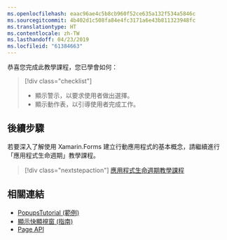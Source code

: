 ```yaml
---
ms.openlocfilehash: eaac96ae4c5b8cb960f52ce635a132f534a5846c
ms.sourcegitcommit: 4b402d1c508fa84e4fc3171a6e43b811323948fc
ms.translationtype: HT
ms.contentlocale: zh-TW
ms.lasthandoff: 04/23/2019
ms.locfileid: "61384663"
---
```

恭喜您完成此教學課程，您已學會如何：

> [!div class="checklist"]
> - 顯示警示，以要求使用者做出選擇。
> - 顯示動作表，以引導使用者完成工作。

## <a name="next-steps"></a>後續步驟

若要深入了解使用 Xamarin.Forms 建立行動應用程式的基本概念，請繼續進行「應用程式生命週期」教學課程。

> [!div class="nextstepaction"]
> [應用程式生命週期教學課程](~/get-started/tutorials/app-lifecycle/index.yml)

## <a name="related-links"></a>相關連結

- [PopupsTutorial (範例)](https://developer.xamarin.com/samples/xamarin-forms/GetStarted/Tutorials/PopupsTutorial)
- [顯示快顯視窗 (指南)](~/xamarin-forms/app-fundamentals/navigation/pop-ups.md)
- [Page API](xref:Xamarin.Forms.Page)
